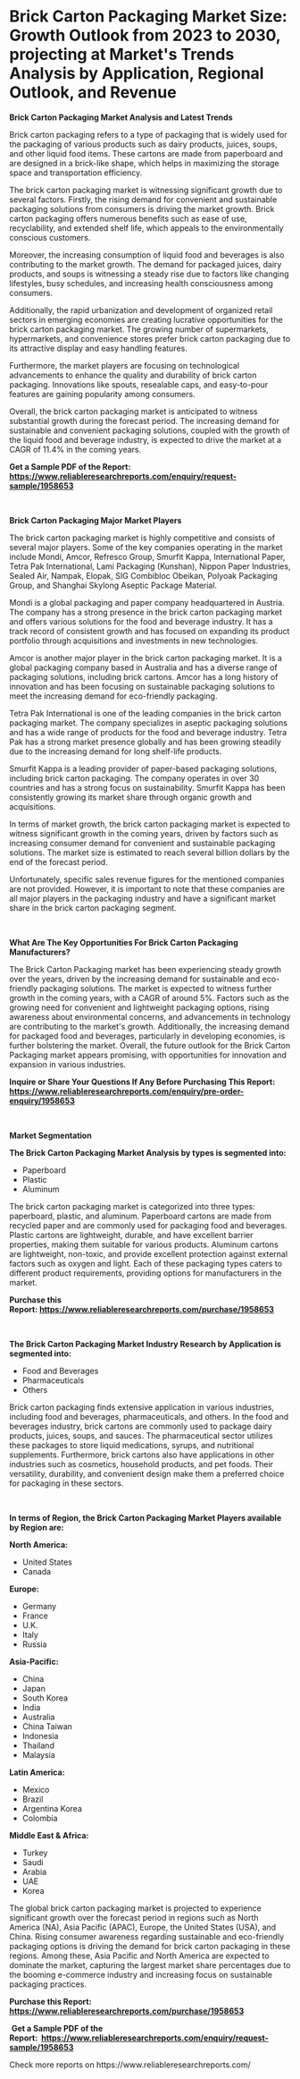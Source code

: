 <p><h1>Brick Carton Packaging Market Size: Growth Outlook from 2023 to 2030, projecting at Market's Trends Analysis by Application, Regional Outlook, and Revenue</h1></p><p><strong>Brick Carton Packaging Market Analysis and Latest Trends</strong></p>
<p><p>Brick carton packaging refers to a type of packaging that is widely used for the packaging of various products such as dairy products, juices, soups, and other liquid food items. These cartons are made from paperboard and are designed in a brick-like shape, which helps in maximizing the storage space and transportation efficiency.</p><p>The brick carton packaging market is witnessing significant growth due to several factors. Firstly, the rising demand for convenient and sustainable packaging solutions from consumers is driving the market growth. Brick carton packaging offers numerous benefits such as ease of use, recyclability, and extended shelf life, which appeals to the environmentally conscious customers.</p><p>Moreover, the increasing consumption of liquid food and beverages is also contributing to the market growth. The demand for packaged juices, dairy products, and soups is witnessing a steady rise due to factors like changing lifestyles, busy schedules, and increasing health consciousness among consumers.</p><p>Additionally, the rapid urbanization and development of organized retail sectors in emerging economies are creating lucrative opportunities for the brick carton packaging market. The growing number of supermarkets, hypermarkets, and convenience stores prefer brick carton packaging due to its attractive display and easy handling features.</p><p>Furthermore, the market players are focusing on technological advancements to enhance the quality and durability of brick carton packaging. Innovations like spouts, resealable caps, and easy-to-pour features are gaining popularity among consumers.</p><p>Overall, the brick carton packaging market is anticipated to witness substantial growth during the forecast period. The increasing demand for sustainable and convenient packaging solutions, coupled with the growth of the liquid food and beverage industry, is expected to drive the market at a CAGR of 11.4% in the coming years.</p></p>
<p><strong>Get a Sample PDF of the Report:&nbsp; <a href="https://www.reliableresearchreports.com/enquiry/request-sample/1958653">https://www.reliableresearchreports.com/enquiry/request-sample/1958653</a></strong></p>
<p>&nbsp;</p>
<p><strong>Brick Carton Packaging Major Market Players</strong></p>
<p><p>The brick carton packaging market is highly competitive and consists of several major players. Some of the key companies operating in the market include Mondi, Amcor, Refresco Group, Smurfit Kappa, International Paper, Tetra Pak International, Lami Packaging (Kunshan), Nippon Paper Industries, Sealed Air, Nampak, Elopak, SIG Combibloc Obeikan, Polyoak Packaging Group, and Shanghai Skylong Aseptic Package Material.</p><p>Mondi is a global packaging and paper company headquartered in Austria. The company has a strong presence in the brick carton packaging market and offers various solutions for the food and beverage industry. It has a track record of consistent growth and has focused on expanding its product portfolio through acquisitions and investments in new technologies.</p><p>Amcor is another major player in the brick carton packaging market. It is a global packaging company based in Australia and has a diverse range of packaging solutions, including brick cartons. Amcor has a long history of innovation and has been focusing on sustainable packaging solutions to meet the increasing demand for eco-friendly packaging.</p><p>Tetra Pak International is one of the leading companies in the brick carton packaging market. The company specializes in aseptic packaging solutions and has a wide range of products for the food and beverage industry. Tetra Pak has a strong market presence globally and has been growing steadily due to the increasing demand for long shelf-life products.</p><p>Smurfit Kappa is a leading provider of paper-based packaging solutions, including brick carton packaging. The company operates in over 30 countries and has a strong focus on sustainability. Smurfit Kappa has been consistently growing its market share through organic growth and acquisitions.</p><p>In terms of market growth, the brick carton packaging market is expected to witness significant growth in the coming years, driven by factors such as increasing consumer demand for convenient and sustainable packaging solutions. The market size is estimated to reach several billion dollars by the end of the forecast period.</p><p>Unfortunately, specific sales revenue figures for the mentioned companies are not provided. However, it is important to note that these companies are all major players in the packaging industry and have a significant market share in the brick carton packaging segment.</p></p>
<p>&nbsp;</p>
<p><strong>What Are The Key Opportunities For Brick Carton Packaging Manufacturers?</strong></p>
<p><p>The Brick Carton Packaging market has been experiencing steady growth over the years, driven by the increasing demand for sustainable and eco-friendly packaging solutions. The market is expected to witness further growth in the coming years, with a CAGR of around 5%. Factors such as the growing need for convenient and lightweight packaging options, rising awareness about environmental concerns, and advancements in technology are contributing to the market's growth. Additionally, the increasing demand for packaged food and beverages, particularly in developing economies, is further bolstering the market. Overall, the future outlook for the Brick Carton Packaging market appears promising, with opportunities for innovation and expansion in various industries.</p></p>
<p><strong>Inquire or Share Your Questions If Any Before Purchasing This Report: <a href="https://www.reliableresearchreports.com/enquiry/pre-order-enquiry/1958653">https://www.reliableresearchreports.com/enquiry/pre-order-enquiry/1958653</a></strong></p>
<p>&nbsp;</p>
<p><strong>Market Segmentation</strong></p>
<p><strong>The Brick Carton Packaging Market Analysis by types is segmented into:</strong></p>
<p><ul><li>Paperboard</li><li>Plastic</li><li>Aluminum</li></ul></p>
<p><p>The brick carton packaging market is categorized into three types: paperboard, plastic, and aluminum. Paperboard cartons are made from recycled paper and are commonly used for packaging food and beverages. Plastic cartons are lightweight, durable, and have excellent barrier properties, making them suitable for various products. Aluminum cartons are lightweight, non-toxic, and provide excellent protection against external factors such as oxygen and light. Each of these packaging types caters to different product requirements, providing options for manufacturers in the market.</p></p>
<p><strong>Purchase this Report:&nbsp;<a href="https://www.reliableresearchreports.com/purchase/1958653">https://www.reliableresearchreports.com/purchase/1958653</a></strong></p>
<p>&nbsp;</p>
<p><strong>The Brick Carton Packaging Market Industry Research by Application is segmented into:</strong></p>
<p><ul><li>Food and Beverages</li><li>Pharmaceuticals</li><li>Others</li></ul></p>
<p><p>Brick carton packaging finds extensive application in various industries, including food and beverages, pharmaceuticals, and others. In the food and beverages industry, brick cartons are commonly used to package dairy products, juices, soups, and sauces. The pharmaceutical sector utilizes these packages to store liquid medications, syrups, and nutritional supplements. Furthermore, brick cartons also have applications in other industries such as cosmetics, household products, and pet foods. Their versatility, durability, and convenient design make them a preferred choice for packaging in these sectors.</p></p>
<p>&nbsp;</p>
<p><strong>In terms of Region, the Brick Carton Packaging Market Players available by Region are:</strong></p>
<p>
    <p> <strong> North America: </strong>
        <ul>
            <li>United States</li>
            <li>Canada</li>
        </ul>
        </p> 
    <p> <strong> Europe: </strong>
        <ul>
            <li>Germany</li>
            <li>France</li>
            <li>U.K.</li>
            <li>Italy</li>
            <li>Russia</li>
        </ul>
        </p> 
    <p> <strong> Asia-Pacific: </strong>
        <ul>
            <li>China</li>
            <li>Japan</li>
            <li>South Korea</li>
            <li>India</li>
            <li>Australia</li>
            <li>China Taiwan</li>
            <li>Indonesia</li>
            <li>Thailand</li>
            <li>Malaysia</li>
        </ul>
        </p> 
    <p> <strong> Latin America: </strong>
        <ul>
            <li>Mexico</li>
            <li>Brazil</li>
            <li>Argentina Korea</li>
            <li>Colombia</li>
        </ul>
        </p> 
    <p> <strong> Middle East & Africa: </strong>
        <ul>
            <li>Turkey</li>
            <li>Saudi</li>
            <li>Arabia</li>
            <li>UAE</li>
            <li>Korea</li>
        </ul>
    </p>
    </p>
<p><p>The global brick carton packaging market is projected to experience significant growth over the forecast period in regions such as North America (NA), Asia Pacific (APAC), Europe, the United States (USA), and China. Rising consumer awareness regarding sustainable and eco-friendly packaging options is driving the demand for brick carton packaging in these regions. Among these, Asia Pacific and North America are expected to dominate the market, capturing the largest market share percentages due to the booming e-commerce industry and increasing focus on sustainable packaging practices.</p></p>
<p><strong>Purchase this Report: <a href="https://www.reliableresearchreports.com/purchase/1958653">https://www.reliableresearchreports.com/purchase/1958653</a></strong></p>
<p>&nbsp;<strong>Get a Sample PDF of the Report:&nbsp;&nbsp;<a href="https://www.reliableresearchreports.com/enquiry/request-sample/1958653">https://www.reliableresearchreports.com/enquiry/request-sample/1958653</a></strong></p>
<p><strong></strong></p>
<p>Check more reports on https://www.reliableresearchreports.com/</p>